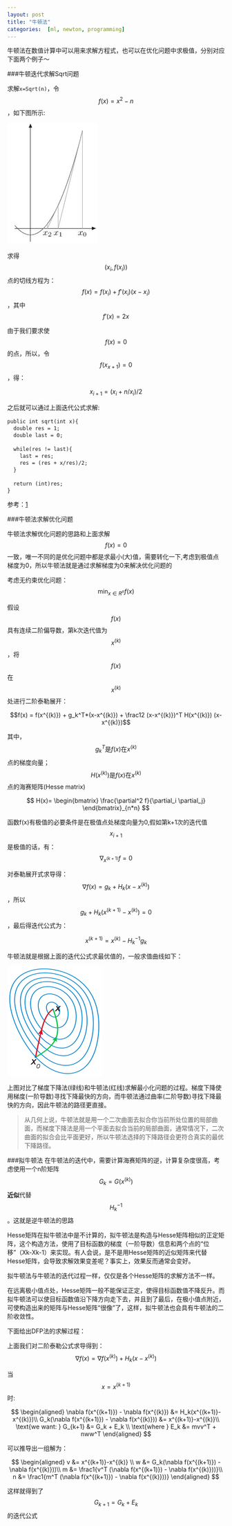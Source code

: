 ```yaml
---
layout: post
title: "牛顿法"
categories:  [ml, newton, programming]
---
```


牛顿法在数值计算中可以用来求解方程式，也可以在优化问题中求极值，分别对应下面两个例子～

###牛顿迭代求解Sqrt问题

求解`x=Sqrt(n)`，令$$f(x)=x^2 -n$$，如下图所示:

![newton-sqrt](/image/newton-sqrt.jpg "newton-sqrt")

求得$$(x_i, f(x_i))$$点的切线方程为：$$f(x) = f(x_i) + f'(x_i)(x-x_i)$$，其中$$f'(x)=2x$$

由于我们要求使$$f(x)=0$$的点，所以，令$$f(x_{x+1})=0$$，得：

$$x_{i+1} = (x_i + n/x_i)/2$$

之后就可以通过上面迭代公式求解:

    public int sqrt(int x){
      double res = 1;
      double last = 0;
      
      while(res != last){
        last = res;
        res = (res + x/res)/2;
      }
      
      return (int)res;
    }

参考：[1](http://www.cnblogs.com/AnnieKim/archive/2013/04/18/3028607.html)


###牛顿法求解优化问题

牛顿法求解优化问题的思路和上面求解$$f(x)=0$$一致，唯一不同的是优化问题中都是求最小(大)值，需要转化一下,考虑到极值点梯度为0，所以牛顿法就是通过求解梯度为0来解决优化问题的

考虑无约束优化问题： $$ \min_{x \in R^n} f(x) $$

假设$$f(x)$$具有连续二阶偏导数，第k次迭代值为$$x^{(k)}$$，将$$f(x)$$在$$x^{(k)}$$处进行二阶泰勒展开：

$$f(x) = f(x^{(k)}) + g_k^T*(x-x^{(k)}) + \frac12 (x-x^{(k)})^T H(x^{(k)}) (x-x^{(k)})$$

其中，$$g_k^T \text{是} f(x) \text{在} x^{(k)}$$点的梯度向量；$$H(x^{(k)}) \text{是} f(x) \text{在} x^{(k)}$$点的海赛矩阵(Hesse matrix)

$$
H(x)=
\begin{bmatrix}
\frac{\partial^2 f}{\partial_i \partial_j}
\end{bmatrix}_{n*n}
$$

函数f(x)有极值的必要条件是在极值点处梯度向量为0,假如第k+1次的迭代值$$x_{i+1}$$是极值的话，有：$$\nabla_{x^{(k+1)}}f=0$$

对泰勒展开式求导得：$$\nabla f(x) = g_k + H_k(x-x^{(k)})$$，所以$$ g_k + H_k(x^{(k+1)}-x^{(k)}) = 0 $$，最后得迭代公式为：

$$ x^{(k+1)} = x^{(k)} - H_k^{-1} g_k $$

牛顿法就是根据上面的迭代公式求最优值的，一般求值曲线如下：

![newton_optimization_vs_grad_descent](/image/newton_optimization_vs_grad_descent.jpg "newton_optimization_vs_grad_descent")

上图对比了梯度下降法(绿线)和牛顿法(红线)求解最小化问题的过程。梯度下降使用梯度(一阶导数)寻找下降最快的方向，而牛顿法通过曲率(二阶导数)寻找下降最快的方向，因此牛顿法的路径更直接。

>从几何上说，牛顿法就是用一个二次曲面去拟合你当前所处位置的局部曲面，而梯度下降法是用一个平面去拟合当前的局部曲面，通常情况下，二次曲面的拟合会比平面更好，所以牛顿法选择的下降路径会更符合真实的最优下降路径。

###拟牛顿法
在牛顿法的迭代中，需要计算海赛矩阵的逆，计算复杂度很高，考虑使用一个n阶矩阵$$G_k=G(x^{(k)})$$**近似**代替$$H_k^{-1}$$。这就是逆牛顿法的思路

Hesse矩阵在拟牛顿法中是不计算的，拟牛顿法是构造与Hesse矩阵相似的正定矩阵，这个构造方法，使用了目标函数的梯度（一阶导数）信息和两个点的“位移”（Xk-Xk-1）来实现。有人会说，是不是用Hesse矩阵的近似矩阵来代替Hesse矩阵，会导致求解效果变差呢？事实上，效果反而通常会变好。

拟牛顿法与牛顿法的迭代过程一样，仅仅是各个Hesse矩阵的求解方法不一样。

在远离极小值点处，Hesse矩阵一般不能保证正定，使得目标函数值不降反升。而拟牛顿法可以使目标函数值沿下降方向走下去，并且到了最后，在极小值点附近，可使构造出来的矩阵与Hesse矩阵“很像”了，这样，拟牛顿法也会具有牛顿法的二阶收敛性。

下面给出DFP法的求解过程：

上面我们对二阶泰勒公式求导得到：$$\nabla f(x) = \nabla f(x^{(k)}) + H_k(x-x^{(k)})$$

当$$x=x^{(k+1)}$$时:

$$
\begin{aligned} 
\nabla f(x^{(k+1)}) - \nabla f(x^{(k)}) &= H_k(x^{(k+1)}-x^{(k)})\\
G_k(\nabla f(x^{(k+1)}) - \nabla f(x^{(k)})) &= x^{(k+1)}-x^{(k)}\\
\text{we want: }  G_{k+1} &= G_k + E_k \\
\text{where } E_k &= mvv^T + nww^T
\end{aligned}
$$

可以推导出一组解为：

$$
\begin{aligned}
v &= x^{(k+1)}-x^{(k)} \\
w &= G_k(\nabla f(x^{(k+1)}) - \nabla f(x^{(k)}))\\
m &= \frac1{v^T (\nabla f(x^{(k+1)}) - \nabla f(x^{(k)}))}\\
n &= \frac1{m^T (\nabla f(x^{(k+1)}) - \nabla f(x^{(k)}))}
\end{aligned}
$$

这样就得到了$$G_{k+1} = G_k + E_k$$的迭代公式


[](http://www.cnblogs.com/zhangchaoyang/articles/2600491.html)
